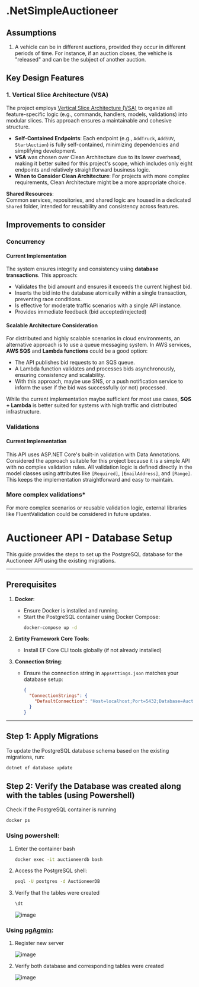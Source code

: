 # .NetSimpleAuctioneer

## Assumptions
1. A vehicle can be in different auctions, provided they occur in different periods of time. For instance, if an auction closes, the vehiche is "released" and can be the subject of another auction.

## Key Design Features

### 1. Vertical Slice Architecture (VSA)
The project employs [Vertical Slice Architecture (VSA)](https://www.milanjovanovic.tech/blog/vertical-slice-architecture) to organize all feature-specific logic (e.g., commands, handlers, models, validations) into modular slices. This approach ensures a maintainable and cohesive structure.

- **Self-Contained Endpoints**: Each endpoint (e.g., `AddTruck`, `AddSUV`, `StartAuction`) is fully self-contained, minimizing dependencies and simplifying development.
- **VSA** was chosen over Clean Architecture due to its lower overhead, making it better suited for this project's scope, which includes only eight endpoints and relatively straightforward business logic.
- **When to Consider Clean Architecture**: For projects with more complex requirements, Clean Architecture might be a more appropriate choice.

**Shared Resources**:  
Common services, repositories, and shared logic are housed in a dedicated `Shared` folder, intended for reusability and consistency across features.

## Improvements to consider
### Concurrency
#### **Current Implementation**
The system ensures integrity and consistency using **database transactions**. This approach:
- Validates the bid amount and ensures it exceeds the current highest bid.
- Inserts the bid into the database atomically within a single transaction, preventing race conditions.
- Is effective for moderate traffic scenarios with a single API instance.
- Provides immediate feedback (bid accepted/rejected)

#### **Scalable Architecture Consideration**
For distributed and highly scalable scenarios in cloud environments, an alternative approach is to use a queue messaging system. In AWS services, **AWS SQS** and **Lambda functions** could be a good option:
- The API publishes bid requests to an SQS queue.
- A Lambda function validates and processes bids asynchronously, ensuring consistency and scalability.
- With this approach, maybe use SNS, or a push notification service to inform the user if the bid was successfully (or not) processed. 


While the current implementation maybe sufficient for most use cases, **SQS + Lambda** is better suited for systems with high traffic and distributed infrastructure.

### Validations
#### **Current Implementation**
This API uses ASP.NET Core's built-in validation with Data Annotations. Considered the approach suitable for this project because it is a simple API with no complex validation rules. 
All validation logic is defined directly in the model classes using attributes like `[Required]`, `[EmailAddress]`, and `[Range]`. This keeps the implementation straightforward and easy to maintain.

### **More complex validations***
For more complex scenarios or reusable validation logic, external libraries like FluentValidation could be considered in future updates.



# Auctioneer API - Database Setup

This guide provides the steps to set up the PostgreSQL database for the Auctioneer API using the existing migrations.

---

## Prerequisites

1. **Docker**:
   - Ensure Docker is installed and running.
   - Start the PostgreSQL container using Docker Compose:
     ```bash
     docker-compose up -d
     ```
2. **Entity Framework Core Tools**:
   - Install EF Core CLI tools globally (if not already installed)

3. **Connection String**:
   - Ensure the connection string in `appsettings.json` matches your database setup:
     ```json
     {
       "ConnectionStrings": {
         "DefaultConnection": "Host=localhost;Port=5432;Database=AuctioneerDB;Username=postgres;Password=postgres"
       }
     }
     ```

---

## Step 1: Apply Migrations

To update the PostgreSQL database schema based on the existing migrations, run:

```bash
dotnet ef database update
```

## Step 2: Verify the Database was created along with the tables (using Powershell)

Check if the PostgreSQL container is running
   ```bash
   docker ps
   ```
### Using powershell:
1. Enter the container bash
   ```bash
   docker exec -it auctioneerdb bash
   ```
2. Access the PostgreSQL shell:
   ```bash
   psql -U postgres -d AuctioneerDB
   ```
3. Verify that the tables were created
    ```bash
    \dt
    ```
    ![image](https://github.com/user-attachments/assets/da34003b-42a7-4ac4-b61c-e066bbe7b583)

### Using [pgAgmin](https://www.postgresql.org/ftp/pgadmin/pgadmin4/v8.13/windows/):
1. Register new server
   
   ![image](https://github.com/user-attachments/assets/41dbef7b-1301-4e39-be35-37843b3312c7)
2. Verify both database and corresponding tables were created
   
   ![image](https://github.com/user-attachments/assets/d5d90cde-28fc-463d-9a0d-815239de9c23)

